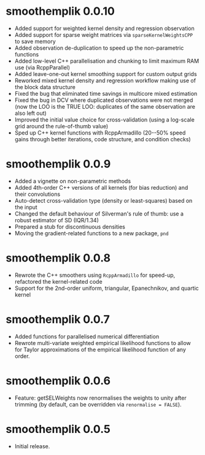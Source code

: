 # smoothemplik 0.0.10
- Added support for weighted kernel density and regression observation
- Added support for sparse weight matrices via `sparseKernelWeightsCPP` to save memory
- Added observation de-duplication to speed up the non-parametric functions
- Added low-level C++ parallelisation and chunking to limit maximum RAM use (via RcppParallel)
- Added leave-one-out kernel smoothing support for custom output grids
- Reworked mixed kernel density and regression workflow making use of the block data structure
- Fixed the bug that eliminated time savings in multicore mixed estimation
- Fixed the bug in DCV where duplicated observations were not merged (now the LOO is the TRUE LOO: duplicates of the same observation are also left out)
- Improved the initial value choice for cross-validation (using a log-scale grid around the rule-of-thumb value)
- Sped up C++ kernel functions with RcppArmadillo (20--50% speed gains through better iterations, code structure, and condition checks)

# smoothemplik 0.0.9

- Added a vignette on non-parametric methods
- Added 4th-order C++ versions of all kernels (for bias reduction) and their convolutions
- Auto-detect cross-validation type (density or least-squares) based on the input
- Changed the default behaviour of Silverman's rule of thumb: use a robust estimator of SD (IQR/1.34)
- Prepared a stub for discontinuous densities
- Moving the gradient-related functions to a new package, `pnd`

# smoothemplik 0.0.8

- Rewrote the C++ smoothers using `RcppArmadillo` for speed-up, refactored the kernel-related code
- Support for the 2nd-order uniform, triangular, Epanechnikov, and quartic kernel

# smoothemplik 0.0.7

- Added functions for parallelised numerical differentiation
- Rewrote multi-variate weighted empirical likelihood functions to allow for Taylor approximations of the empirical likelihood function of any order.

# smoothemplik 0.0.6

- Feature: getSELWeights now renormalises the weights to unity after trimming (by default, can be overridden via `renormalise = FALSE`).

# smoothemplik 0.0.5

- Initial release.

